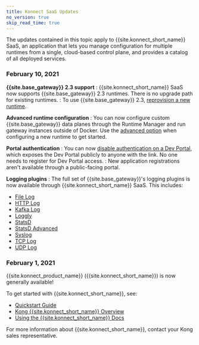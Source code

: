 ```yaml
---
title: Konnect SaaS Updates
no_version: true
skip_read_time: true
---
```


The updates contained in this topic apply to {{site.konnect_short_name}}
SaaS, an application that lets you manage configuration for multiple runtimes
from a single, cloud-based control plane, and provides a catalog of all deployed
services.

### February 10, 2021

**{{site.base_gateway}} 2.3 support**
: {{site.konnect_short_name}} SaaS now supports {{site.base_gateway}} 2.3
runtimes. There is no upgrade path for existing runtimes.
: To use {{site.base_gateway}} 2.3, [reprovision a new runtime](/konnect/runtime-manager/kong-gateway-runtime).

**Advanced runtime configuration**
: You can now configure custom {{site.base_gateway}} data planes through the
Runtime Manager and run gateway instances outside of Docker. Use the
[advanced option](/konnect/runtime-manager/kong-gateway-runtime/) when
configuring a new runtime to get started.

**Portal authentication**
: You can now [disable authentication on a Dev Portal](/konnect/dev-portal/administrators/public-portal/),
which exposes the Dev Portal publicly to anyone with the link. No one needs to register
for Dev Portal access.
: New application registrations aren't available through a public-facing portal.

**Logging plugins**
: The full set of {{site.base_gateway}}'s logging plugins is now available through
{{site.konnect_short_name}} SaaS. This includes:
* [File Log](/hub/kong-inc/file-log)
* [HTTP Log](/hub/kong-inc/http-log)
* [Kafka Log](/hub/kong-inc/kafka-log)
* [Loggly](/hub/kong-inc/loggly)
* [StatsD](/hub/kong-inc/statsd)
* [StatsD Advanced](/hub/kong-inc/statsd-advanced)
* [Syslog](/hub/kong-inc/syslog)
* [TCP Log](/hub/kong-inc/tcp-log)
* [UDP Log](/hub/kong-inc/udp-log)

### February 1, 2021

{{site.konnect_product_name}} ({{site.konnect_short_name}}) is now generally available!

To get started with {{site.konnect_short_name}}, see:
- [Quickstart Guide](/konnect/getting-started/configure-runtime/)
- [Kong {{site.konnect_short_name}} Overview](/konnect/overview/)
- [Using the {{site.konnect_short_name}} Docs](/konnect/using-konnect-docs/)

For more information about {{site.konnect_short_name}}, contact your Kong sales
representative.
